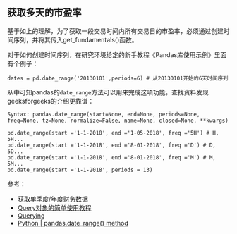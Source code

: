 ## 获取多天的市盈率

基于如上的理解，为了获取一段交易时间内所有交易日的市盈率，必须通过创建时间序列，并将其传入get_fundamentals()函数。

对于如何创建时间序列，在研究环境给定的新手教程《Pandas库使用示例》里面有个例子：

```
dates = pd.date_range('20130101',periods=6) # 从20130101开始的6天时间序列
```

从中可知pandas的`date_range`方法可以用来完成这项功能，查找资料发现geeksforgeeks的介绍更靠谱：

```
Syntax: pandas.date_range(start=None, end=None, periods=None, freq=None, tz=None, normalize=False, name=None, closed=None, **kwargs)

pd.date_range(start ='1-1-2018', end ='1-05-2018', freq ='5H') # H, 5H...
pd.date_range(start ='1-1-2018', end ='8-01-2018', freq ='D') # D, 5D...
pd.date_range(start ='1-1-2018', end ='8-01-2018', freq ='M') # M, 5M...
pd.date_range(start ='1-1-2018', periods = 13)
```

参考：

- [获取单季度/年度财务数据](https://www.joinquant.com/help/api/help?name=Stock#%E8%8E%B7%E5%8F%96%E5%8D%95%E5%AD%A3%E5%BA%A6%E5%B9%B4%E5%BA%A6%E8%B4%A2%E5%8A%A1%E6%95%B0%E6%8D%AE)
- [Query对象的简单使用教程](https://www.joinquant.com/view/community/detail/16411)
- [Querying](https://docs.sqlalchemy.org/en/13/orm/tutorial.html#querying)
- [Python | pandas.date_range() method](https://www.geeksforgeeks.org/python-pandas-date_range-method/)
